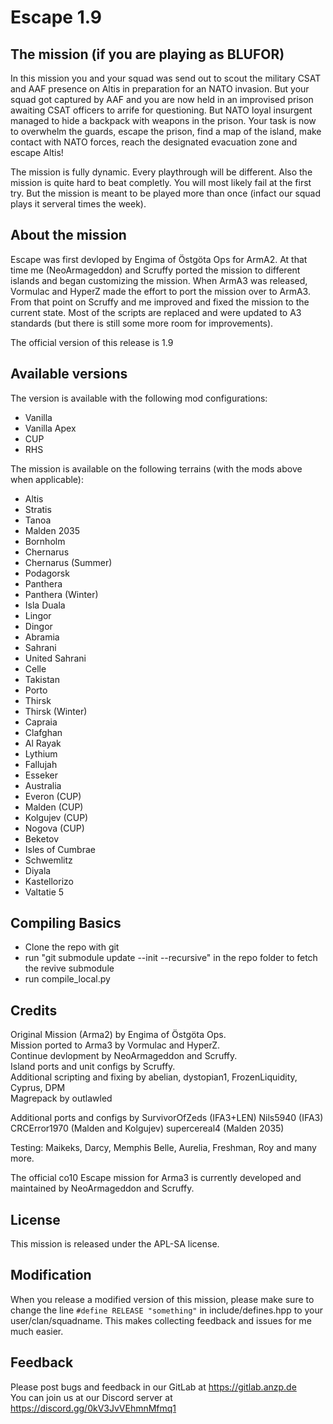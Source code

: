 # Escape 1.9

## The mission (if you are playing as BLUFOR)

In this mission you and your squad was send out to scout the military CSAT and AAF presence on Altis in preparation for 
an NATO invasion. But your squad got captured by AAF and you are now held in an improvised prison awaiting CSAT officers 
to arrife for questioning. But NATO loyal insurgent managed to hide a backpack with weapons in the prison. Your task is 
now to overwhelm the guards, escape the prison, find a map of the island, make contact with NATO forces, reach the 
designated evacuation zone and escape Altis!

The mission is fully dynamic. Every playthrough will be different. Also the mission is quite hard to beat completly. 
You will most likely fail at the first try. But the mission is meant to be played more than once 
(infact our squad plays it serveral times the week).


## About the mission

Escape was first devloped by Engima of Östgöta Ops for ArmA2. 
At that time me (NeoArmageddon) and Scruffy ported the mission to different islands and began customizing the mission.
When ArmA3 was released, Vormulac and HyperZ made the effort to port the mission over to ArmA3. From that point on Scruffy and me improved and fixed the mission to the current state.
Most of the scripts are replaced and were updated to A3 standards (but there is still some more room for improvements).

The official version of this release is 1.9

## Available versions
The version is available with the following mod configurations:

- Vanilla
- Vanilla Apex
- CUP
- RHS

The mission is available on the following terrains (with the mods above when applicable):
- Altis
- Stratis
- Tanoa
- Malden 2035
- Bornholm
- Chernarus
- Chernarus (Summer)
- Podagorsk
- Panthera
- Panthera (Winter)
- Isla Duala
- Lingor
- Dingor
- Abramia
- Sahrani
- United Sahrani
- Celle
- Takistan
- Porto
- Thirsk
- Thirsk (Winter)
- Capraia
- Clafghan
- Al Rayak
- Lythium
- Fallujah
- Esseker
- Australia
- Everon (CUP)
- Malden (CUP)
- Kolgujev (CUP)
- Nogova (CUP)
- Beketov
- Isles of Cumbrae
- Schwemlitz
- Diyala
- Kastellorizo
- Valtatie 5

## Compiling Basics

- Clone the repo with git
- run "git submodule update --init --recursive" in the repo folder to fetch the revive submodule
- run compile_local.py

## Credits

Original Mission (Arma2) by Engima of Östgöta Ops.  
Mission ported to Arma3 by Vormulac and HyperZ.  
Continue devlopment by NeoArmageddon and Scruffy.  
Island ports and unit configs by Scruffy.  
Additional scripting and fixing by abelian, dystopian1, FrozenLiquidity, Cyprus, DPM  
Magrepack by outlawled

Additional ports and configs by 
SurvivorOfZeds (IFA3+LEN)
Nils5940 (IFA3)
CRCError1970 (Malden and Kolgujev)
supercereal4 (Malden 2035)


Testing: Maikeks, Darcy, Memphis Belle, Aurelia, Freshman, Roy and many more.

The official co10 Escape mission for Arma3 is currently developed and maintained by NeoArmageddon and Scruffy.


## License
This mission is released under the APL-SA license.

## Modification
When you release a modified version of this mission, please make sure to change the line `#define RELEASE "something"` in include/defines.hpp to your user/clan/squadname. This makes collecting feedback and issues for me much easier.

##  Feedback
Please post bugs and feedback in our GitLab at https://gitlab.anzp.de  
You can join us at our Discord server at https://discord.gg/0kV3JvVEhmnMfmq1 
